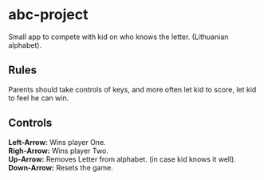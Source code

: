 # abc-project

Small app to compete with kid on who knows the letter. (Lithuanian alphabet).

## Rules
Parents should take controls of keys, and more often let kid to score, let kid to feel he can win. 

## Controls
**Left-Arrow:** Wins player One.\
**Righ-Arrow:** Wins player Two.\
**Up-Arrow:** Removes Letter from alphabet. (in case kid knows it well).\
**Down-Arrow:** Resets the game.
